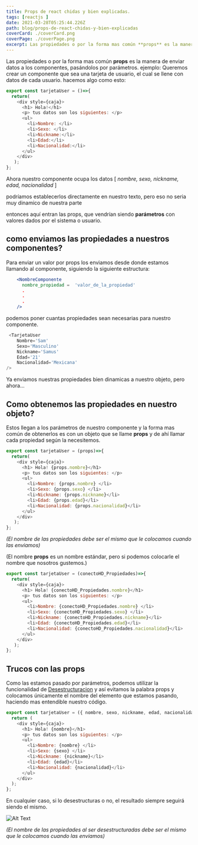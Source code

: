 ```yaml
---
title: Props de react chidas y bien explicadas.
tags: [reactjs ]
date: 2021-03-28T05:25:44.226Z
path: blog/props-de-react-chidas-y-bien-explicadas
coverCard: ./coverCard.png
coverPage: ./coverPage.png
excerpt: Las propiedades o por la forma mas común **props** es la manera de enviar datos a los componentes, pasándolos por parámetros.
---
```


Las propiedades o por la forma mas común **props** es la manera de enviar datos a los componentes, pasándolos por parámetros.
ejemplo:
Queremos crear un componente que sea una tarjeta de usuario, el cual se llene con datos de cada usuario.
hacemos algo como esto:
```js
export const tarjetaUser = ()=>{
  return( 
    <div style={caja}>
      <h1> Hola!</h1>
      <p> tus datos son los siguientes: </p>
      <ul>
        <li>Nombre: </li>
        <li>Sexo: </li>
        <li>Nickname:</li>
        <li>Edad:</li>
        <li>Nacionalidad:</li>
      </ul>
    </div>
   );
};
```


Ahora nuestro componente ocupa los datos [ *nombre, sexo, nickname, edad, nacionalidad* ]

podríamos establecerlos directamente en nuestro texto, pero eso no seria muy dinamico de nuestra parte

entonces aquí entran las props, que vendrían siendo **parámetros** con valores dados por el sistema o usuario.

## como enviamos las propiedades a nuestros componentes?

Para enviar un valor por props los enviamos desde donde estamos llamando al componente, siguiendo la siguiente estructura:

```jsx
    <NombreComponente
      nombre_propiedad =  'valor_de_la_propiedad'  
	  .
	  .
	  .  
    />
```
podemos poner cuantas propiedades sean necesarias para nuestro componente.

```js
 <TarjetaUser
    Nombre='Sam'
    Sexo='Masculino'
    Nickname='Samus'
    Edad='21'
    Nacionalidad='Mexicana'
/>
```

Ya enviamos nuestras propiedades bien dinamicas a nuestro objeto, pero ahora...
## Como obtenemos las propiedades en nuestro objeto?

Estos llegan a los parámetros de nuestro componente y la forma mas común de  obtenerlos es con un objeto que se llame **props** y de ahí llamar cada propiedad según la necesitemos.

```js
export const tarjetaUser = (props)=>{
  return( 
    <div style={caja}>
      <h1> Hola! {props.nombre}</h1>
      <p> tus datos son los siguientes: </p>
      <ul>
        <li>Nombre: {props.nombre} </li>
        <li>Sexo: {props.sexo} </li>
        <li>Nickname: {props.nickname}</li>
        <li>Edad: {props.edad}</li>
        <li>Nacionalidad: {props.nacionalidad}</li>
      </ul>
    </div>
   );
};
```


*(El nombre de las propiedades debe ser el mismo que le colocamos cuando las enviamos)*

(El nombre **props** es un nombre estándar, pero si podemos colocarle el nombre que nosotros gustemos.)
```js
export const tarjetaUser = (conectoHD_Propiedades)=>{
  return( 
    <div style={caja}>
      <h1> Hola! {conectoHD_Propiedades.nombre}</h1>
      <p> tus datos son los siguientes: </p>
      <ul>
        <li>Nombre: {conectoHD_Propiedades.nombre} </li>
        <li>Sexo: {conectoHD_Propiedades.sexo} </li>
        <li>Nickname: {conectoHD_Propiedades.nickname}</li>
        <li>Edad: {conectoHD_Propiedades.edad}</li>
        <li>Nacionalidad: {conectoHD_Propiedades.nacionalidad}</li>
      </ul>
    </div>
   );
};
```

## Trucos con las props

Como las estamos pasado por parámetros, podemos utilizar la funcionalidad de [Desestructuracion](https://developer.mozilla.org/es/docs/Web/JavaScript/Referencia/Operadores/Destructuring_assignment) y así evitamos la palabra props y colocamos únicamente el nombre del elemento que estamos pasando, haciendo mas entendible nuestro código.

```js
export const tarjetaUser = ({ nombre, sexo, nickname, edad, nacionalidad }) => {
  return (
    <div style={caja}>
      <h1> Hola! {nombre}</h1>
      <p> tus datos son los siguientes: </p>
      <ul>
        <li>Nombre: {nombre} </li>
        <li>Sexo: {sexo} </li>
        <li>Nickname: {nickname}</li>
        <li>Edad: {edad}</li>
        <li>Nacionalidad: {nacionalidad}</li>
      </ul>
    </div>
  );
};
```

En cualquier caso, si lo desestructuras o no, el resultado siempre seguirá siendo el mismo.

![Alt Text](https://dev-to-uploads.s3.amazonaws.com/i/m8yt047fxzpwcphj0plj.PNG)

*(El nombre de las propiedades al ser desestructuradas debe ser el mismo que le colocamos cuando las enviamos)*